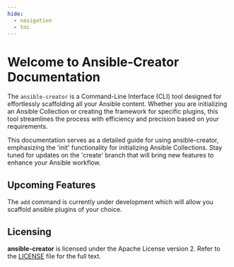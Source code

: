 ```yaml
---
hide:
  - navigation
  - toc
---
```


# Welcome to Ansible-Creator Documentation

The `ansible-creator` is a Command-Line Interface (CLI) tool designed for effortlessly scaffolding all your Ansible content. Whether you are initializing an Ansible Collection or creating the framework for specific plugins, this tool streamlines the process with efficiency and precision based on your requirements.

This documentation serves as a detailed guide for using ansible-creator, emphasizing the 'init' functionality for initializing Ansible Collections. Stay tuned for updates on the 'create' branch that will bring new features to enhance your Ansible workflow.

## Upcoming Features

The `add` command is currently under development which will allow you scaffold ansible plugins of your choice.

## Licensing

**ansible-creator** is licensed under the Apache License version 2. Refer to the [LICENSE](http://www.apache.org/licenses/LICENSE-2.0) file for the full text.
